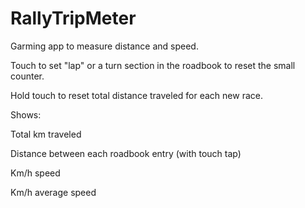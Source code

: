 # RallyTripMeter

Garming app to measure distance and speed.

Touch to set "lap" or a turn section in the roadbook to reset the small counter.

Hold touch to reset total distance traveled for each new race.

Shows:

Total km traveled

Distance between each roadbook entry (with touch tap)

Km/h speed

Km/h average speed
